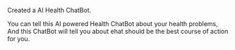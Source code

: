 Created a AI Health ChatBot.

You can tell this AI powered Health ChatBot about your health problems,
And this ChatBot will tell you about ehat should be the best course of action for you.